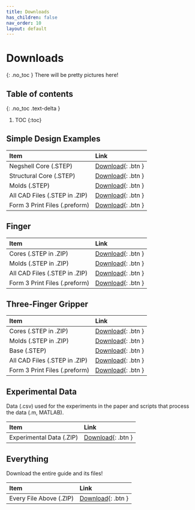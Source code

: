 ```yaml
---
title: Downloads
has_children: false
nav_order: 10
layout: default
---
```


# Downloads
{: .no_toc }
There will be pretty pictures here!

## Table of contents
{: .no_toc .text-delta }

1. TOC
{:toc}

## Simple Design Examples

|Item                           |Link                                    |
|:------------------------------|:---------------------------------------|
|Negshell Core (.STEP)          |[Download](http://example.com/){: .btn }|
|Structural Core (.STEP)        |[Download](http://example.com/){: .btn }|
|Molds (.STEP)                  |[Download](http://example.com/){: .btn }|
|All CAD Files (.STEP in .ZIP)  |[Download](http://example.com/){: .btn }|
|Form 3 Print Files (.preform)  |[Download](http://example.com/){: .btn }|

## Finger

|Item                           |Link                                    |
|:------------------------------|:---------------------------------------|
|Cores (.STEP in .ZIP)          |[Download](http://example.com/){: .btn }|
|Molds (.STEP in .ZIP)          |[Download](http://example.com/){: .btn }|
|All CAD Files (.STEP in .ZIP)  |[Download](http://example.com/){: .btn }|
|Form 3 Print Files (.preform)  |[Download](http://example.com/){: .btn }|

## Three-Finger Gripper

|Item                           |Link                                    |
|:------------------------------|:---------------------------------------|
|Cores (.STEP in .ZIP)          |[Download](http://example.com/){: .btn }|
|Molds (.STEP in .ZIP)          |[Download](http://example.com/){: .btn }|
|Base (.STEP)                   |[Download](http://example.com/){: .btn }|
|All CAD Files (.STEP in .ZIP)  |[Download](http://example.com/){: .btn }|
|Form 3 Print Files (.preform)  |[Download](http://example.com/){: .btn }|

## Experimental Data
Data (.csv) used for the experiments in the paper and scripts that process the data (.m, MATLAB).

|Item                           |Link                                    |
|:------------------------------|:---------------------------------------|
|Experimental Data (.ZIP)       |[Download](http://example.com/){: .btn }|

## Everything
Download the entire guide and its files!

|Item                           |Link                                    |
|:------------------------------|:---------------------------------------|
|Every File Above (.ZIP)        |[Download](http://example.com/){: .btn }|
